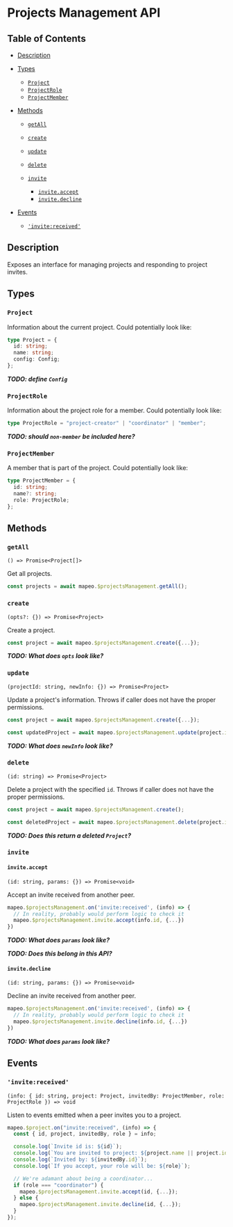# Projects Management API

## Table of Contents

- [Description](#description)

- [Types](#types)

  - [`Project`](#project)
  - [`ProjectRole`](#projectrole)
  - [`ProjectMember`](#projectmember)

- [Methods](#methods)

  - [`getAll`](#getall)
  - [`create`](#create)
  - [`update`](#update)
  - [`delete`](#delete)

  - [`invite`](#invite)

    - [`invite.accept`](#inviteaccept)
    - [`invite.decline`](#invitedecline)

- [Events](#events)

  - [`'invite:received'`](#invitereceived)

## Description

Exposes an interface for managing projects and responding to project invites.

## Types

### `Project`

Information about the current project. Could potentially look like:

```ts
type Project = {
  id: string;
  name: string;
  config: Config;
};
```

**_TODO: define `Config`_**

### `ProjectRole`

Information about the project role for a member. Could potentially look like:

```ts
type ProjectRole = "project-creator" | "coordinator" | "member";
```

**_TODO: should `non-member` be included here?_**

### `ProjectMember`

A member that is part of the project. Could potentially look like:

```ts
type ProjectMember = {
  id: string;
  name?: string;
  role: ProjectRole;
};
```

## Methods

### `getAll`

`() => Promise<Project[]>`

Get all projects.

```ts
const projects = await mapeo.$projectsManagement.getAll();
```

### `create`

`(opts?: {}) => Promise<Project>`

Create a project.

```ts
const project = await mapeo.$projectsManagement.create({...});
```

**_TODO: What does `opts` look like?_**

### `update`

`(projectId: string, newInfo: {}) => Promise<Project>`

Update a project's information. Throws if caller does not have the proper permissions.

```ts
const project = await mapeo.$projectsManagement.create({...});

const updatedProject = await mapeo.$projectsManagement.update(project.id, {...});
```

**_TODO: What does `newInfo` look like?_**

### `delete`

`(id: string) => Promise<Project>`

Delete a project with the specified `id`. Throws if caller does not have the proper permissions.

```ts
const project = await mapeo.$projectsManagement.create();

const deletedProject = await mapeo.$projectsManagement.delete(project.id);
```

**_TODO: Does this return a deleted `Project`?_**

### `invite`

#### `invite.accept`

`(id: string, params: {}) => Promise<void>`

Accept an invite received from another peer.

```ts
mapeo.$projectsManagement.on('invite:received', (info) => {
  // In reality, probably would perform logic to check it
  mapeo.$projectsManagement.invite.accept(info.id, {...})
})
```

**_TODO: What does `params` look like?_**

**_TODO: Does this belong in this API?_**

#### `invite.decline`

`(id: string, params: {}) => Promise<void>`

Decline an invite received from another peer.

```ts
mapeo.$projectsManagement.on('invite:received', (info) => {
  // In reality, probably would perform logic to check it
  mapeo.$projectsManagement.invite.decline(info.id, {...})
})
```

**_TODO: What does `params` look like?_**

## Events

### `'invite:received'`

`(info: { id: string, project: Project, invitedBy: ProjectMember, role: ProjectRole }) => void`

Listen to events emitted when a peer invites you to a project.

```ts
mapeo.$project.on("invite:received", (info) => {
  const { id, project, invitedBy, role } = info;

  console.log(`Invite id is: ${id}`);
  console.log(`You are invited to project: ${project.name || project.id}`);
  console.log(`Invited by: ${invitedBy.id}`);
  console.log(`If you accept, your role will be: ${role}`);

  // We're adamant about being a coordinator...
  if (role === "coordinator") {
    mapeo.$projectsManagement.invite.accept(id, {...});
  } else {
    mapeo.$projectsManagement.invite.decline(id, {...});
  }
});
```
